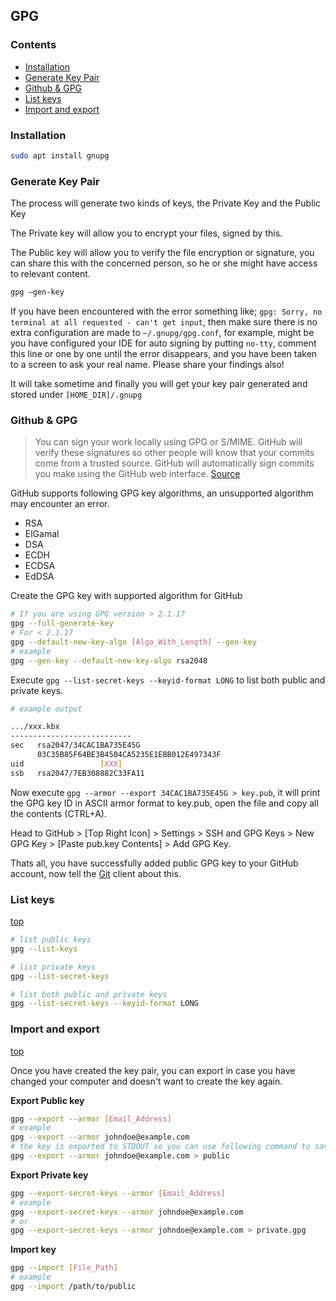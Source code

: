 ## GPG

### Contents 
- [Installation](#installation)
- [Generate Key Pair](#generate-key-pair)
- [Github & GPG](#github--gpg)
- [List keys](#list-keys)
- [Import and export](#import-and-export)

### Installation

```bash
sudo apt install gnupg
```

### Generate Key Pair

The process will generate two kinds of keys, the Private Key and the Public Key

The Private key will allow you to encrypt your files, signed by this.

The Public key will allow you to verify the file encryption or signature, you can share this with the concerned person, so he or she might have access to relevant content.
```bash
gpg –gen-key
```

If you have been encountered with the error something like; `gpg: Sorry, no terminal at all requested - can't get input`, then make sure there is no extra configuration are made to `~/.gnupg/gpg.conf`, for example, might be you have configured your IDE for auto signing by putting `no-tty`, comment this line or one by one until the error disappears, and you have been taken to a screen to ask your real name. Please share your findings also!

It will take sometime and finally you will get your key pair generated and stored under `[HOME_DIR]/.gnupg`

### Github & GPG
> You can sign your work locally using GPG or S/MIME. GitHub will verify these signatures so other people will know that your commits come from a trusted source. GitHub will automatically sign commits you make using the GitHub web interface.
> [Source][1]

GitHub supports following GPG key algorithms, an unsupported algorithm may encounter an error.

* RSA
* ElGamal
* DSA
* ECDH
* ECDSA
* EdDSA

Create the GPG key with supported algorithm for GitHub
```bash
# If you are using GPG version > 2.1.17
gpg --full-generate-key
# For < 2.1.17
gpg --default-new-key-algo [Algo_With_Length] --gen-key
# example
gpg --gen-key --default-new-key-algo rsa2048 
```

Execute `gpg --list-secret-keys --keyid-format LONG` to list both public and private keys.
```bash
# example output

.../xxx.kbx
---------------------------
sec   rsa2047/34CAC1BA735E45G 
      03C35B85F64BE3B4504CA5235E1EBB012E497343F
uid                 [XXX]
ssb   rsa2047/7EB308882C33FA11
```
Now execute `gpg --armor --export 34CAC1BA735E45G > key.pub`, it will print the GPG key ID in ASCII armor format to key.pub, open the file and copy all the contents (CTRL+A).   

Head to GitHub > [Top Right Icon] > Settings > SSH and GPG Keys > New GPG Key > [Paste pub.key Contents] > Add GPG Key.

Thats all, you have successfully added public GPG key to your GitHub account, now tell the [Git][2] client about this.

### List keys
[top](#contents)

```bash
# list public keys
gpg --list-keys

# list private keys
gpg --list-secret-keys

# list both public and private keys
gpg --list-secret-keys --keyid-format LONG
```

### Import and export
[top](#contents)

Once you have created the key pair, you can export in case you have changed your computer and doesn't want to create the key again.

**Export Public key**

```bash
gpg --export --armor [Email_Address]
# example
gpg --export --armor johndoe@example.com
# the key is exported to STDOUT so you can use following command to save the output to the file
gpg --export --armor johndoe@example.com > public
```

**Export Private key**
```bash
gpg --export-secret-keys --armor [Email_Address]
# example
gpg --export-secret-keys --armor johndoe@example.com
# or
gpg --export-secret-keys --armor johndoe@example.com > private.gpg
```

**Import key**
```bash
gpg --import [File_Path]
# example
gpg --import /path/to/public
```

[1]: https://docs.github.com/en/free-pro-team@latest/github/authenticating-to-github/managing-commit-signature-verification
[2]: ../blob/master/LICENSE